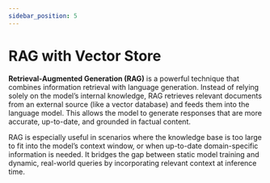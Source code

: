 ```yaml
---
sidebar_position: 5
---
```

# RAG with Vector Store

**Retrieval-Augmented Generation (RAG)** is a powerful technique that combines information retrieval with language generation. Instead of relying solely on the model’s internal knowledge, RAG retrieves relevant documents from an external source (like a vector database) and feeds them into the language model. This allows the model to generate responses that are more accurate, up-to-date, and grounded in factual content.

RAG is especially useful in scenarios where the knowledge base is too large to fit into the model’s context window, or when up-to-date domain-specific information is needed. It bridges the gap between static model training and dynamic, real-world queries by incorporating relevant context at inference time.
